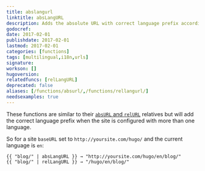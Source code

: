```yaml
---
title: abslangurl
linktitle: absLangURL
description: Adds the absolute URL with correct language prefix according to site configuration for multilingual.
godocref:
date: 2017-02-01
publishdate: 2017-02-01
lastmod: 2017-02-01
categories: [functions]
tags: [multilingual,i18n,urls]
signature:
workson: []
hugoversion:
relatedfuncs: [relLangURL]
deprecated: false
aliases: [/functions/absurl/,/functions/rellangurl/]
needsexamples: true
---
```


These functions are similar to their [`absURL` and `relURL`](/functions/absurl-and-relurl) relatives but will add the correct language prefix when the site is configured with more than one language.

So for a site  `baseURL` set to `http://yoursite.com/hugo/` and the current language is `en`:

```golang
{{ "blog/" | absLangURL }} → "http://yoursite.com/hugo/en/blog/"
{{ "blog/" | relLangURL }} → "/hugo/en/blog/"
```